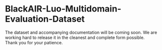 # BlackAIR-Luo-Multidomain-Evaluation-Dataset

The dataset and accompanying documentation will be coming soon. We are working hard to release it in the cleanest and complete form possible. Thank you for your patience.
